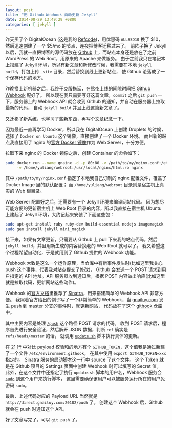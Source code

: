 ```yaml
--- 
layout: post
title: "用 Github Webhook 自动更新 Jekyll"
date: 2014-08-29 13:49:29 +0800
categories: [ jekyll ]
---
```


昨天买了个 DigitalOcean (这是我的 [Refcode][refcode])，用优惠码 `ALLSSD10` 换了 $10，然后迅速创建了一个 $5/mo 的节点，连夜把博客迁移过来了。
前阵子换了 Jekyll 以后，我就一直把博客的源代码放在 [Github][gnailuy-com-git] 上，而站点本身还是放在了之前 WordPress 的 Web Root，用原来的 Apache 来做服务。
由于之前我只在笔记本上搭建了 Jekyll 环境，所以有新文章和新修改时候，我需要在本地 `jekyll build`，打包上传 `_site` 目录，然后替换到线上更新站点，
使 Github 沦落成了一个保存代码的地方。

<!-- more -->

昨晚换上新机器之后，我终于克服拖延，在熬夜上线的间隙时间把 [Github Webhook][webhook] 配好了。
所以现在我只需要写好这篇文章，`commit` 之后 `git push` 一下，服务器上的 Webhook API 就会收到 Github 的通知，并自动在服务器上拉取最新的代码，
自动 `jekyll build` 并且上线这篇新文章了。

又迁移了新系统，也学习了些新东西，再写个文章纪念一下。

因为最近一直再学习 Docker，所以我在 DigitalOcean 上创建 Droplets 的时候，选择了 `Docker on Ubuntu` 这个镜像，直接创建了一个 Docker 环境。
而且新的站点我直接用了 nginx 的[官方 Docker 镜像][official-nginx]作为 Web Server，十分方便。

拉取下来 nginx 的 Docker 镜像之后，创建 Container 的命令如下：

``` bash
sudo docker run --name gnainx -d -p 80:80 -v /path/to/my/nginx.conf:/etc/nginx.conf \
     -v /home/yuliang/webroot:/usr/local/nginx/html:ro nginx
```

其中 `/path/to/my/nginx.conf` 指定了本地我自己订制的 nginx 配置文件，覆盖了 Docker Image 里的默认配置；
而 `/home/yuliang/webroot` 目录则是宿主机上真实的 Web 根目录。

Web Server 配置好之后，还需要有一个 Jekyll 环境来编译网站代码。
因为想尽可能方便的更新宿主机上 Web Root 目录的内容，所以我直接在宿主机 Ubuntu 上建起了 Jekyll 环境，大约记起来安装了下面这些包：

```bash
sudo apt-get install ruby ruby-dev build-essential nodejs imagemagick
sudo gem install jekyll mini_magick
```

接下来，如果有文章更新，只需要从 Github 上 pull 下来我的站点代码，然后 `jekyll build`，并且用新生成的内容替换老的 Web Root 就可以了。
我又希望这个过程希望自动化，于是就用到了 Github 提供的 Webhook 功能。

Webhook 大致是这么一个运作原理，当仓库中有新事件发生时(比如这里我关心 push 这个事件，代表我对站点提交了修改)，
Github 会发送一个 POST 请求到用户指定的 API 地址。API 服务器收到通知后，根据 POST 内容做出响应(比如这里就是拉取代码，更新网站这些动作)。

Webhook 的[官方文档][webhook]里推荐了 [Sinatra][sinatrarb]，用来搭建简单的 Webhook API 非常方便。
我照着官方给出的例子写了一个非常简单的 Webhook，当 [gnailuy.com][gnailuy-com-git] 发生 push 到 master 分支的事件时，就更新网站，
代码放在了这个 [githook][githook] 仓库中。

其中主要内容是处理 [`/push`][post-request] 这个路径 POST 请求的代码。
收到 POST 请求后，程序首先进行安全验证，然后解开 JSON 数据，判断 `ref` 确实是 `refs/heads/master` 的话，
就调用 [`update.sh`][update-script] 脚本执行具体的更新。

在 [21 行][line-21] 中对比 payload 校验和的地方有个 `GITHUB_TOKEN`，这个值我是通过新建了一个文件 `/etc/environment.githook`，
在其中使用 `export GITHUB_TOKEN=xxx` 指定的。
Sinatra 服务的[启动脚本][githook-script]这一行中 source 了这个文件。
这个 Token 就是在 Github 项目的 Settings 页面中创建 Webhook 时可以填写的 Secret 值。
此外，在这个文件中还指定了执行 `update.sh` 脚本的用户名，Webhook 服务会 [`sudo`][line-13] 到这个用户来执行脚本，
这里需要确保该用户可以被服务运行所在的用户免密码 `sudo`。

最后，上述代码对应的 Payload URL 当然就是 `http://direct.gnailuy.com:20182/push` 了。
创建这个 Webhook 后，Github 就会在 push 时通知这个 API。

好了文章写完了，可以 `git push` 了。

[refcode]:          https://www.digitalocean.com/?refcode=e10b8abc5987
[gnailuy-com-git]:  https://github.com/gnailuy/gnailuy.com
[webhook]:          https://developer.github.com/webhooks/
[sinatrarb]:        http://www.sinatrarb.com/
[official-nginx]:   https://registry.hub.docker.com/_/nginx/
[githook]:          https://github.com/gnailuy/githook
[githook-script]:   https://github.com/gnailuy/githook/blob/master/githook-service#L13
[post-request]:     https://github.com/gnailuy/githook/blob/master/server.rb#L7
[update-script]:    https://github.com/gnailuy/githook/blob/master/update.sh
[line-21]:          https://github.com/gnailuy/githook/blob/master/server.rb#L21
[line-13]:          https://github.com/gnailuy/githook/blob/master/server.rb#L13
